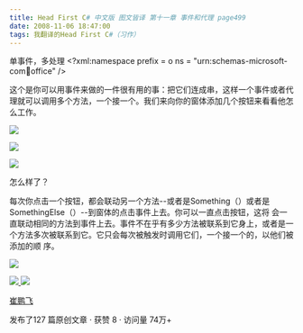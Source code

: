 ```yaml
---
title: Head First C# 中文版 图文皆译 第十一章 事件和代理 page499
date: 2008-11-06 18:47:00
tags: 我翻译的Head First C#（习作）
---
```

单事件，多处理  <?xml:namespace prefix = o ns = "urn:schemas-microsoft-
com:office:office" />

这个是你可以用事件来做的一件很有用的事：把它们连成串，这样一个事件或者代理就可以调用多个方法，一个接一个。我们来向你的窗体添加几个按钮来看看他怎么工作。

![](https://p-blog.csdn.net/images/p_blog_csdn_net/cuipengfei1/EntryImages/20081106/%E6%88%AA%E5%9B%BE02633615940568111250.jpg)

![](https://p-blog.csdn.net/images/p_blog_csdn_net/cuipengfei1/EntryImages/20081106/%E6%88%AA%E5%9B%BE03633615940568580000.jpg)

![](https://p-blog.csdn.net/images/p_blog_csdn_net/cuipengfei1/EntryImages/20081106/%E6%88%AA%E5%9B%BE04633615940569048750.jpg)

怎么样了？

每次你点击一个按钮，都会联动另一个方法--或者是Something（）或者是SomethingElse（）--到窗体的点击事件上去。你可以一直点击按钮，这将
会一直联动相同的方法到事件上去。事件不在乎有多少方法被联系到它身上，或者是一个方法多次被联系到它。它只会每次被触发时调用它们，一个接一个的，以他们被添加的顺
序。

![](https://p-blog.csdn.net/images/p_blog_csdn_net/cuipengfei1/EntryImages/20081106/%E6%88%AA%E5%9B%BE05.jpg)



[ ![](https://profile.csdnimg.cn/5/2/5/3_cuipengfei1)
![](https://g.csdnimg.cn/static/user-reg-year/1x/11.png)
](https://blog.csdn.net/cuipengfei1)

[ 崔鹏飞 ](https://blog.csdn.net/cuipengfei1)

发布了127 篇原创文章  ·  获赞 8  ·  访问量 74万+

